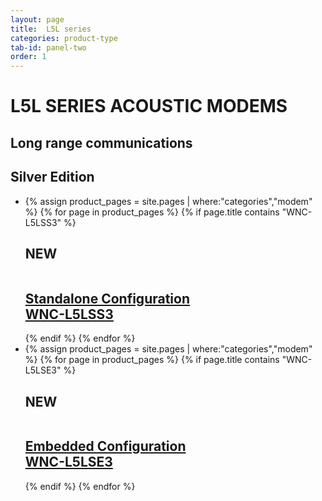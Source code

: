 ```yaml
---
layout: page
title:  L5L series
categories: product-type
tab-id: panel-two
order: 1
---
```


<h1 class='panel-heading'>L5L SERIES ACOUSTIC MODEMS</h1>
<h2 class='panel-sub-heading'>Long range communications</h2>
<div class='grey-container'>
    <h2 class='edition'>Silver Edition</h2>
    <ul class="edition-container">
        <li class="modem-container">
            {% assign product_pages = site.pages | where:"categories","modem" %}
            {% for page in product_pages %}
            {% if page.title contains "WNC-L5LSS3" %}
            <div class='mod modBlogPost bg-grey'>
                <h2 class="new-tag"> NEW </h2>
                <a href="{{site.baseurl}}{{page.url}}"><img alt="" src="{{site.baseurl}}/{{page.thumbnail}}"/>
                <div class='content'>
                <h2>Standalone Configuration <br>WNC-L5LSS3</h2>
              </div></a>
            </div>
            {% endif %}
            {% endfor %}
        </li>
        <li class="modem-container">
            {% assign product_pages = site.pages | where:"categories","modem" %}
            {% for page in product_pages %}
            {% if page.title contains "WNC-L5LSE3" %}
            <div class='mod modBlogPost bg-grey'>
                <h2 class="new-tag"> NEW </h2>
                <a href="{{site.baseurl}}{{page.url}}"><img alt="" src="{{site.baseurl}}/{{page.thumbnail}}"/>
                <div class='content'>
                <h2>Embedded Configuration <br>WNC-L5LSE3</h2>
              </div></a>
            </div>
            {% endif %}
            {% endfor %}
        </li>
    </ul>
</div>